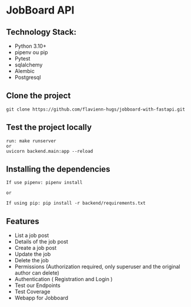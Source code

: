 # JobBoard API

## Technology Stack:

- Python 3.10+
- pipenv ou pip
- Pytest
- sqlalchemy
- Alembic
- Postgresql

## Clone the project

```
git clone https://github.com/flavienn-hugs/jobboard-with-fastapi.git
```

## Test the project locally

```
run: make runserver
or
uvicorn backend.main:app --reload
```

## Installing the dependencies

```
If use pipenv: pipenv install

or

If using pip: pip install -r backend/requirements.txt
```

## Features

- List a job post
- Details of the job post
- Create a job post
- Update the job
- Delete the job
- Permissions (Authorization required, only superuser and the original author can delete)
- Authentication ( Registration and Login )
- Test our Endpoints
- Test Coverage
- Webapp for Jobboard

